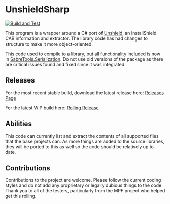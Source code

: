 # UnshieldSharp

[![Build and Test](https://github.com/mnadareski/UnshieldSharp/actions/workflows/build_and_test.yml/badge.svg)](https://github.com/mnadareski/UnshieldSharp/actions/workflows/build_and_test.yml)

This program is a wrapper around a C# port of [Unshield](https://github.com/twogood/unshield/), an InstallShield CAB information and extractor. The library code has had changes to structure to make it more object-oriented.

This code used to compile to a library, but all functionality included is now in [SabreTools.Serialization](https://github.com/SabreTools/SabreTools.Serialization). Do not use old versions of the package as there are critical issues found and fixed since it was integrated.

## Releases

For the most recent stable build, download the latest release here: [Releases Page](https://github.com/mnadareski/UnshieldSharp/releases)

For the latest WIP build here: [Rolling Release](https://github.com/mnadareski/UnshieldSharp/releases/tag/rolling)

## Abilities

This code can currently list and extract the contents of all supported files that the base projects can. As more things are added to the source libraries, they will be ported to this as well so the code should be relatively up to date.

## Contributions

Contributions to the project are welcome. Please follow the current coding styles and do not add any proprietary or legally dubious things to the code. Thank you to all of the testers, particularly from the MPF project who helped get this rolling.
